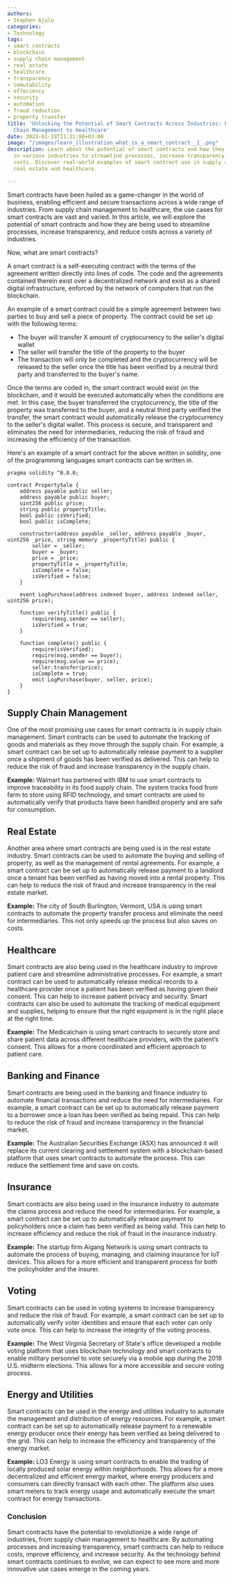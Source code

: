 ```yaml
---
authors:
- Stephen Ajulu
categories:
- Technology
tags:
- smart contracts
- blockchain
- supply chain management
- real estate
- healthcare
- transparency
- immutability
- effeciency
- security
- automation
- fraud reduction
- property transfer
title: 'Unlocking the Potential of Smart Contracts Across Industries: From Supply
  Chain Management to Healthcare'
date: 2023-01-19T21:21:00+03:00
image: "/images/learn_illustration_what_is_a_smart_contract__1_.png"
description: Learn about the potential of smart contracts and how they're being used
  in various industries to streamline processes, increase transparency, and reduce
  costs. Discover real-world examples of smart contract use in supply chain management,
  real estate and healthcare.

---
```

Smart contracts have been hailed as a game-changer in the world of business, enabling efficient and secure transactions across a wide range of industries. From supply chain management to healthcare, the use cases for smart contracts are vast and varied. In this article, we will explore the potential of smart contracts and how they are being used to streamline processes, increase transparency, and reduce costs across a variety of industries.

Now, what are smart contracts? 

A smart contract is a self-executing contract with the terms of the agreement written directly into lines of code. The code and the agreements contained therein exist over a decentralized network and exist as a shared digital infrastructure, enforced by the network of computers that run the blockchain.

An example of a smart contract could be a simple agreement between two parties to buy and sell a piece of property. The contract could be set up with the following terms:

* The buyer will transfer X amount of cryptocurrency to the seller's digital wallet
* The seller will transfer the title of the property to the buyer
* The transaction will only be completed and the cryptocurrency will be released to the seller once the title has been verified by a neutral third party and transferred to the buyer's name.

Once the terms are coded in, the smart contract would exist on the blockchain, and it would be executed automatically when the conditions are met. In this case, the buyer transferred the cryptocurrency, the title of the property was transferred to the buyer, and a neutral third party verified the transfer, the smart contract would automatically release the cryptocurrency to the seller's digital wallet. This process is secure, and transparent and eliminates the need for intermediaries, reducing the risk of fraud and increasing the efficiency of the transaction.

Here's an example of a smart contract for the above written in solidity, one of the programming languages smart contracts can be written in. 

    pragma solidity ^0.8.0;
    
    contract PropertySale {
        address payable public seller;
        address payable public buyer;
        uint256 public price;
        string public propertyTitle;
        bool public isVerified;
        bool public isComplete;
    
        constructor(address payable _seller, address payable _buyer, uint256 _price, string memory _propertyTitle) public {
            seller = _seller;
            buyer = _buyer;
            price = _price;
            propertyTitle = _propertyTitle;
            isComplete = false;
            isVerified = false;
        }
    
        event LogPurchase(address indexed buyer, address indexed seller, uint256 price);
    
        function verifyTitle() public {
            require(msg.sender == seller);
            isVerified = true;
        }
    
        function complete() public {
            require(isVerified);
            require(msg.sender == buyer);
            require(msg.value == price);
            seller.transfer(price);
            isComplete = true;
            emit LogPurchase(buyer, seller, price);
        }
    }

## Supply Chain Management 

One of the most promising use cases for smart contracts is in supply chain management. Smart contracts can be used to automate the tracking of goods and materials as they move through the supply chain. For example, a smart contract can be set up to automatically release payment to a supplier once a shipment of goods has been verified as delivered. This can help to reduce the risk of fraud and increase transparency in the supply chain.

**Example:** Walmart has partnered with IBM to use smart contracts to improve traceability in its food supply chain. The system tracks food from farm to store using RFID technology, and smart contracts are used to automatically verify that products have been handled properly and are safe for consumption.

## Real Estate

Another area where smart contracts are being used is in the real estate industry. Smart contracts can be used to automate the buying and selling of property, as well as the management of rental agreements. For example, a smart contract can be set up to automatically release payment to a landlord once a tenant has been verified as having moved into a rental property. This can help to reduce the risk of fraud and increase transparency in the real estate market.

**Example:** The city of South Burlington, Vermont, USA is using smart contracts to automate the property transfer process and eliminate the need for intermediaries. This not only speeds up the process but also saves on costs.

## Healthcare

Smart contracts are also being used in the healthcare industry to improve patient care and streamline administrative processes. For example, a smart contract can be used to automatically release medical records to a healthcare provider once a patient has been verified as having given their consent. This can help to increase patient privacy and security. Smart contracts can also be used to automate the tracking of medical equipment and supplies, helping to ensure that the right equipment is in the right place at the right time.

**Example:** The Medicalchain is using smart contracts to securely store and share patient data across different healthcare providers, with the patient’s consent. This allows for a more coordinated and efficient approach to patient care.

## Banking and Finance

Smart contracts are being used in the banking and finance industry to automate financial transactions and reduce the need for intermediaries. For example, a smart contract can be set up to automatically release payment to a borrower once a loan has been verified as being repaid. This can help to reduce the risk of fraud and increase transparency in the financial market.

**Example:** The Australian Securities Exchange (ASX) has announced it will replace its current clearing and settlement system with a blockchain-based platform that uses smart contracts to automate the process. This can reduce the settlement time and save on costs.

## Insurance

Smart contracts are also being used in the insurance industry to automate the claims process and reduce the need for intermediaries. For example, a smart contract can be set up to automatically release payment to policyholders once a claim has been verified as being valid. This can help to increase efficiency and reduce the risk of fraud in the insurance industry.

**Example:** The startup firm Aigang Network is using smart contracts to automate the process of buying, managing, and claiming insurance for IoT devices. This allows for a more efficient and transparent process for both the policyholder and the insurer.

## Voting

Smart contracts can be used in voting systems to increase transparency and reduce the risk of fraud. For example, a smart contract can be set up to automatically verify voter identities and ensure that each voter can only vote once. This can help to increase the integrity of the voting process.

**Example:** The West Virginia Secretary of State's office developed a mobile voting platform that uses blockchain technology and smart contracts to enable military personnel to vote securely via a mobile app during the 2018 U.S. midterm elections. This allows for a more accessible and secure voting process.

## Energy and Utilities

Smart contracts can be used in the energy and utilities industry to automate the management and distribution of energy resources. For example, a smart contract can be set up to automatically release payment to a renewable energy producer once their energy has been verified as being delivered to the grid. This can help to increase the efficiency and transparency of the energy market.

**Example:** LO3 Energy is using smart contracts to enable the trading of locally produced solar energy within neighborhoods. This allows for a more decentralized and efficient energy market, where energy producers and consumers can directly transact with each other. The platform also uses smart meters to track energy usage and automatically execute the smart contract for energy transactions.

### Conclusion

Smart contracts have the potential to revolutionize a wide range of industries, from supply chain management to healthcare. By automating processes and increasing transparency, smart contracts can help to reduce costs, improve efficiency, and increase security. As the technology behind smart contracts continues to evolve, we can expect to see more and more innovative use cases emerge in the coming years.
